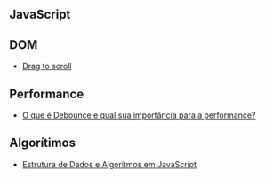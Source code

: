 ## JavaScript

## DOM

- [Drag to scroll](https://htmldom.dev/drag-to-scroll/)

## Performance

- [O que é Debounce e qual sua importância para a performance?](https://www.treinaweb.com.br/blog/o-que-e-debounce-e-qual-sua-importancia-para-a-performance)

## Algorítimos

- [Estrutura de Dados e Algoritmos em JavaScript](https://github.com/trekhleb/javascript-algorithms/blob/master/README.pt-BR.md)